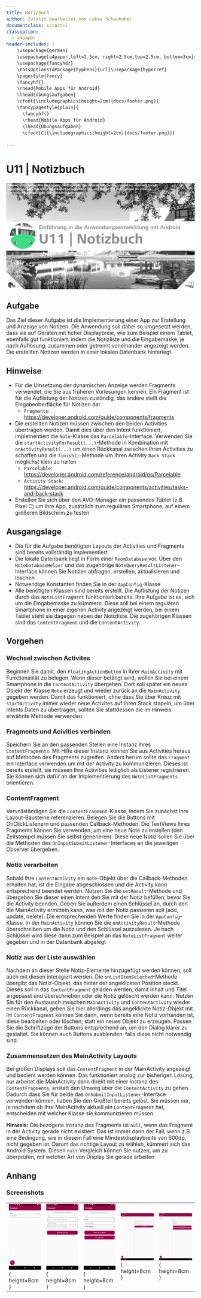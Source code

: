 ```yaml
---
title: Notizbuch
author: Zuletzt bearbeitet von Lukas Schauhuber
documentclass: scrartcl
classoption:
  - a4paper
header-includes: |
    \usepackage{german} 
    \usepackage[a4paper,left=2.5cm, right=2.5cm,top=2.5cm, bottom=3cm]{geometry}
    \usepackage{fancyhdr}
    \PassOptionsToPackage{hyphens}{url}\usepackage{hyperref}
    \pagestyle{fancy}
    \fancyhf{}
    \rhead{Mobile Apps für Android}
    \lhead{Übungsaufgaben}
    \cfoot{\includegraphics[height=2cm]{docs/footer.png}}
    \fancypagestyle{plain}{
      \fancyhf{}
      \rhead{Mobile Apps für Android}
      \lhead{Übungsaufgaben}
      \cfoot[C]{\includegraphics[height=2cm]{docs/footer.png}}}
      
---
```


# U11 | Notizbuch

![Cover für die zehnte Übungsaufgabe](./docs/cover.png)

## Aufgabe

Das Ziel dieser Aufgabe ist die Implementierung einer App zur Erstellung und Anzeige von Notizen. Die Anwendung soll dabei so umgesetzt werden, dass sie auf Geräten mit hoher Displaybreie, wie zum Beispiel einem Tablet, ebenfalls gut funktioniert, indem die Notizliste und die Eingabemaske, je nach Auflösung, zusammen oder getrennt voneinander angezeigt werden. Die erstellten Notizen werden in einer lokalen Datenbank hinterlegt.

## Hinweise

* Für die Umsetzung der dynamischen Anzeige werden Fragments verwendet, die Sie aus früheren Vorlesungen kennen. Ein Fragment ist für die Auflistung der Notizen zuständig, das andere stellt die Eingabeoberfläche für Notizen dar
  * `Fragments`: https://developer.android.com/guide/components/fragments
* Die erstellten Notizen müssen zwischen den beiden Activities übertragen werden. Damit dies über den Intent funktioniert, implementiert die `Note`-Klasse das `Parcelable`-Interface. Verwenden Sie die `startActivityForResult(...)`-Methode in Kombination mit `onActivityResult(...)` um einen Rückkanal zwischen Ihren Activities zu schaffen und die `finish()`-Methode um Ihren Activity `Back Stack` möglichst klein zu halten
  * `Parcelable`: https://developer.android.com/reference/android/os/Parcelable
  * `Activity Stack`: https://developer.android.com/guide/components/activities/tasks-and-back-stack
* Erstellen Sie sich über den AVD-Manager ein passendes Tablet (z.B. Pixel C) um Ihre App, zusätzlich zum regulären Smartphone, auf einem größeren Bildschirm zu testen

## Ausgangslage
* Die für die Aufgabe benötigten Layouts der Activities und Fragments sind bereits vollständig implementiert
* Die lokale Datenbank liegt in Form einer `RoomDatabase` vor. Über den `NoteDatabaseHelper` und das zugehörige `NoteQueryResultListener`-Interface können Sie Notizen abfragen, erstellen, aktualisieren und löschen
* Notwendige Konstanten finden Sie in der `AppConfig`-Klasse
* Alle benötigten Klassen sind bereits erstellt. Die Auflistung der Notizen durch das `NoteListFragment` funktioniert bereits. Ihre Aufgabe ist es, sich um die Eingabemaske zu kümmern. Diese soll bei einem regulären Smartphone in einer eigenen Activity angezeigt werden, bei einem Tablet steht sie dagegen neben der Notizliste. Die zugehörigen Klassen sind das `ContentFragment` und die `ContentActivity`.

## Vorgehen
### Wechsel zwischen Activites
Beginnen Sie damit, den `FloatingActionButton` in Ihrer `MainActivity` mit Funktionalität zu belegen. Wenn dieser betätigt wird, wollen Sie bei einem Smartphone in die `ContentActivity` übergehen. Dort soll später ein neues Objekt der Klasse `Note` erzeugt und wieder zurück an die `MainActivity` gegeben werden. Damit das funktioniert, ohne dass Sie über Kreuz mit `startActivity` immer wieder neue Activites auf Ihren Stack stapeln, um über Intents Daten zu übertragen, sollten Sie stattdessen die im Hinweis erwähnte Methode verwenden.

### Fragments und Acivities verbinden
Speichern Sie an den passenden Stellen eine Instanz Ihres `ContentFragments`. Mit Hilfe dieser Instanz können Sie aus Activities heraus auf Methoden des Fragments zugreifen. Anders herum sollte das `Fragment` ein Interface verwenden um mit der Activity zu kommunizieren. Dieses ist bereits erstellt, sie müssen Ihre Activities lediglich als Listener registrieren. Sie können sich dafür an der Implementierung des `NoteListFragments` orientieren.

### ContentFragment
Vervollständigen Sie die `ContentFragment`-Klasse, indem Sie zunächst Ihre Layout-Bausteine referenzieren. Belegen Sie die Buttons mit OnClickListenern und passenden Callback-Methoden. Die TextViews Ihres Fragments können Sie verwenden, um eine neue Note zu erstellen (den Zeitstempel müssen Sie selbst generieren). Diese neue Notiz sollen Sie über die Methoden des `OnInputSubmitListener`-Interfaces an die jeweiligen Observer übergeben.

### Notiz verarbeiten
Sobald Ihre `ContentActivity` ein `Note`-Objekt über die Callback-Methoden erhalten hat, ist die Eingabe abgeschlossen und die Activity kann entsprechend beendet werden. Nutzen Sie die `setResult`-Methode und übergeben Sie dieser einen Intent den Sie mit der Notiz befüllen, bevor Sie die Activity beenden. Geben Sie außerdem einen Schlüssel an, durch den die MainActivity ermitteln kann, was mit der Notiz passieren soll (add, update, delete). Die entsprechenden Werte finden Sie in der `AppConfig`-Klasse. In der `MainActivity` können Sie die `onActivityResult`-Methode überschreiben um die Notiz und den Schlüssel auszulesen. Je nach Schlüssel wird diese dann zum Beispiel an das `NoteListFragment` weiter gegeben und in der Datenbank abgelegt

### Notiz aus der Liste auswählen
Nachdem an dieser Stelle Notiz-Elemente hinzugefügt werden können, soll auch mit diesen interagiert werden. Die `onListItemSelected`-Methode übergibt das Notiz-Objekt, das hinter der angeklickten Position steckt. Dieses soll in das `ContentFragment` geladen werden, damit Inhalt und Titel angepasst und überschrieben oder die Notiz gelöscht werden kann. Nutzen Sie für den Austausch zwischen `MainActivity` und `ContentActivity` wieder einen Rückkanal, geben Sie hier allerdings das angeklickte Notiz-Objekt mit. Im `ContentFragment` können Sie dann, wenn bereits eine Notiz vorhanden ist, diese bearbeiten oder löschen, statt ein neues Objekt zu erzeugen. Passen Sie die Schriftzüge der Buttons entsprechend an, um den Dialog klarer zu gestaltet. Sie können auch Buttons ausblenden, falls diese nicht notwendig sind.

### Zusammensetzen des MainActivity Layouts
Bei großen Displays soll das `ContentFragment` in der MainActivity angezeigt und bedient werden können. Das funktioniert analog zur bisherigen Lösung, nur arbeitet die MainActivity dann direkt mit einer Instanz des `ContentFragments`, anstatt den Umweg über die `ContentActivity` zu gehen. Dadurch dass Sie für beide das `OnSubmitInputListener`-Interface verwenden können, haben Sie den Großteil bereits gelöst. Sie müssen nur, je nachdem ob Ihre MainActivity aktuell ein `ContentFragment` hat, entscheiden mit welcher Klasse sie kommunizieren müssen.

**Hinweis:** Die bezogene Instanz des Fragments ist `null`, wenn das Fragment in der Activity gerade nicht existiert. Das ist immer dann der Fall, wenn z.B. eine Bedingung, wie in diesem Fall eine Mindestdisplaybreite von 600dp, nicht gegeben ist. Darum das richtige Layout zu wählen, kümmert sich das Android System. Diesen `null` Vergleich können Sie nutzen, um zu überprüfen, mit welcher Art von Display Sie gerade arbeiten


## Anhang
### Screenshots

| | | | | |
|-|-|-|-|-|
|![Screenshot der Notizbuch-App](./docs/screenshot-1.png "Schmales Layout"){ height=8cm } |![Screenshot der Notizbuch-App](./docs/screenshot-2.png "Schmale Eingabemaske"){ height=8cm } |![Screenshot der Notizbuch-App](./docs/screenshot-3.png "Schmal Bearbeiten"){ height=8cm } |![Screenshot der Notizbuch-App](./docs/screenshot-4.png "Breites Layout"){ height=8cm } |![Screenshot der Notizbuch-App](./docs/screenshot-5.png "Breites Bearbeiten"){ height=8cm } |

